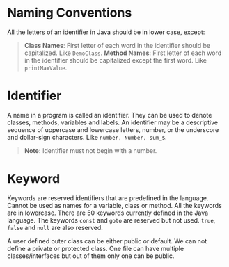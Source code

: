 # Naming Conventions
All the letters of an identifier in Java should be in lower case, except:
> **Class Names**: First letter of each word in the identifier should be capitalized. Like `DemoClass`.
> **Method Names**:  First letter of each word in the identifier should be capitalized except the first word. Like `printMaxValue`.

# Identifier
A name in a program is called an identifier. They can be used to denote classes, methods, variables and labels. An identifier may be a descriptive sequence of uppercase and lowercase letters, number, or the underscore and dollar-sign characters. Like `number, Number, sum_$`.
> **Note:** Identifier must not begin with a number.

# Keyword
Keywords are reserved identifiers that are predefined in the language. Cannot be used as names for a variable, class or method. All the keywords are in lowercase. There are 50 keywords currently defined in the Java language. The keywords `const` and `goto` are reserved but not used.  `true`, `false` and `null` are also reserved.

A user defined outer class can be either public or default. We can not define a private or protected class.
One file can have multiple classes/interfaces but out of them only one can be public.